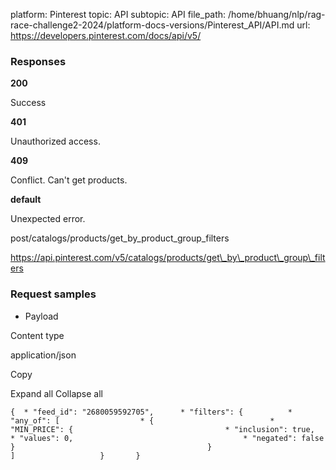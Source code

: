 platform: Pinterest
topic: API
subtopic: API
file_path: /home/bhuang/nlp/rag-race-challenge2-2024/platform-docs-versions/Pinterest_API/API.md
url: https://developers.pinterest.com/docs/api/v5/

### Responses

**200**

Success

**401**

Unauthorized access.

**409**

Conflict. Can't get products.

**default**

Unexpected error.

post/catalogs/products/get\_by\_product\_group\_filters

https://api.pinterest.com/v5/catalogs/products/get\_by\_product\_group\_filters

### Request samples

* Payload

Content type

application/json

Copy

Expand all Collapse all

`{  * "feed_id": "2680059592705",      * "filters": {          * "any_of": [                  * {                          * "MIN_PRICE": {                                  * "inclusion": true,                                      * "values": 0,                                      * "negated": false                                                       }                                           }                               ]                   }       }`